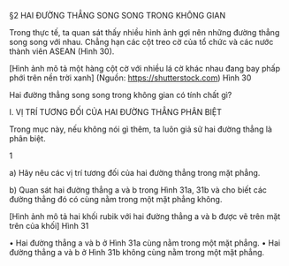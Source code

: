 §2 HAI ĐƯỜNG THẲNG SONG SONG TRONG KHÔNG GIAN

Trong thực tế, ta quan sát thấy nhiều hình ảnh gợi nên những đường thẳng song song với nhau. Chẳng hạn các cột treo cờ của tổ chức và các nước thành viên ASEAN (Hình 30).

[Hình ảnh mô tả một hàng cột cờ với nhiều lá cờ khác nhau đang bay phấp phới trên nền trời xanh]
(Nguồn: https://shutterstock.com)
Hình 30

Hai đường thẳng song song trong không gian có tính chất gì?

I. VỊ TRÍ TƯƠNG ĐỐI CỦA HAI ĐƯỜNG THẲNG PHÂN BIỆT

Trong mục này, nếu không nói gì thêm, ta luôn giả sử hai đường thẳng là phân biệt.

1

a) Hãy nêu các vị trí tương đối của hai đường thẳng trong mặt phẳng.

b) Quan sát hai đường thẳng a và b trong Hình 31a, 31b và cho biết các đường thẳng đó có cùng nằm trong một mặt phẳng không.

[Hình ảnh mô tả hai khối rubik với hai đường thẳng a và b được vẽ trên mặt trên của khối]
Hình 31

• Hai đường thẳng a và b ở Hình 31a cùng nằm trong một mặt phẳng.
• Hai đường thẳng a và b ở Hình 31b không cùng nằm trong một mặt phẳng.